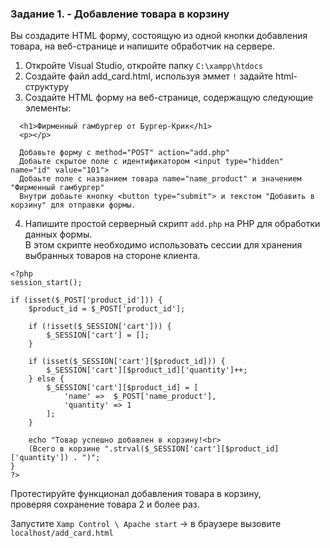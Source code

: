 ### Задание 1. - Добавление товара в корзину

Вы создадите HTML форму, состоящую из одной кнопки добавления товара, на веб-странице и напишите обработчик на сервере.  

1. Откройте Visual Studio, откройте папку `C:\xampp\htdocs`
2. Создайте файл add_card.html, используя эммет `!` задайте html-структуру 
3. Создайте HTML форму на веб-странице, содержащую следующие элементы:
```
  <h1>Фирменный гамбургер от Бургер-Крик</h1>
  <p></p>

  Добавьте форму с method="POST" action="add.php"
  Добаьте скрытое поле с идентификатором <input type="hidden" name="id" value="101">
  Добаьте поле с названием товара name="name_product" и значением "Фирменный гамбургер"
  Внутри добаьте кнопку <button type="submit"> и текстом "Добавить в корзину" для отправки формы.
```
4. Напишите простой серверный скрипт `add.php` на PHP для обработки данных формы.  
В этом скрипте необходимо использовать сессии для хранения выбранных товаров на стороне клиента.
```
<?php
session_start();

if (isset($_POST['product_id'])) {
    $product_id = $_POST['product_id'];

    if (!isset($_SESSION['cart'])) {
        $_SESSION['cart'] = [];
    }

    if (isset($_SESSION['cart'][$product_id])) {
        $_SESSION['cart'][$product_id]['quantity']++;
    } else {
        $_SESSION['cart'][$product_id] = [
            'name' =>  $_POST['name_product'],
            'quantity' => 1
        ];
    }

    echo "Товар успешно добавлен в корзину!<br>
    (Всего в корзине ".strval($_SESSION['cart'][$product_id]['quantity']) . ")";
}
?>
```

Протестируйте функционал добавления товара в корзину,   
проверяя сохранение товара 2 и более раз.

Запустите `Xamp Control \ Apache start` -> в браузере вызовите `localhost/add_card.html`
